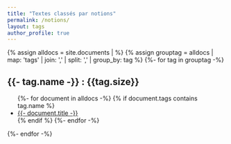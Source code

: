 ```yaml
---
title: "Textes classés par notions"
permalink: /notions/
layout: tags
author_profile: true
---
```


{% assign alldocs = site.documents | <additional standard filtering and sorting> %}	
{% assign grouptag =  alldocs | map: 'tags' | join: ','  | split: ','  | group_by: tag %}
{%- for tag in grouptag -%}
    <h2>{{- tag.name -}} : {{tag.size}}</h2>
	<ul>
	{%- for document in alldocs -%}
    	{% if document.tags contains tag.name %}
        	 <li><a href="{{- document.url -}}">{{- document.title -}}</a></li>
		 {% endif %}
    {%- endfor -%}
	</ul>
{%- endfor -%}